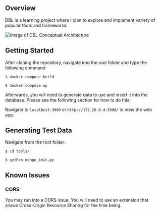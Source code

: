 ## Overview
DBL is a learning project where I plan to explore and implement variety of popular tools and frameworks. 

![Image of DBL Conceptual Architecture](https://i.ibb.co/FXnQXdD/dbl-Conceptual-Architecture-June-2019.png)

## Getting Started

After cloning the repository, navigate into the root folder and type the following command:

`$ docker-compose build`

`$ docker-compose up`

Afterwards, you will need to generate data to use and insert it into the database. Please see the following section for how to do this. 

Navigate to `localhost:3000` or `http://172.20.0.4:3000/` to view the web app. 

## Generating Test Data

Navigate from the root folder:

`$ cd tools/`

`$ python mongo_init.py`

## Known Issues

### CORS

You may run into a CORS issue. You will need to use an extension that allows Cross-Origin Resource Sharing for the time being.

